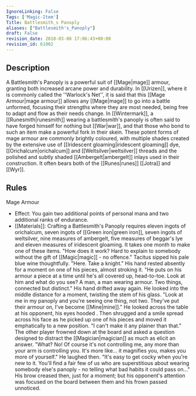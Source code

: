 ```yaml
---
IgnoreLinking: False
Tags: ['Magic-Item']
Title: Battlesmith_s Panoply
aliases: ["Battlesmith's_Panoply"]
draft: False
revision_date: 2018-03-08 17:06:43+00:00
revision_id: 61002
---
```


## Description
A Battlesmith's Panoply is a powerful suit of [[Mage|mage]] armour, granting both increased arcane power and durability. In [[Urizen]], where it is commonly called the ''Warlock's Net'', it is said that this [[Mage Armour|mage armour]] allows any [[Mage|mage]] to go into a battle unformed, focusing their strengths where they are most needed, being free to adapt and flow as their needs change. In [[Wintermark]], a [[Runesmith|runesmith]] wearing a battlesmith's panoply is often said to have forged himself for nothing but [[War|war]], and that those who bond to such an item make a powerful fork in their skein.
These potent forms of mage armour are commonly brightly coloured, with multiple shades created by the extensive use of [[Iridescent gloaming|iridescent gloaming]] dye, [[Orichalcum|orichalcum]] and [[Weltsilver|weltsilver]] threads and the polished and subtly shaded [[Ambergelt|ambergelt]] inlays used in their construction. It often bears both of the [[Runes|runes]] [[Jotra]] and [[Wyr]].
## Rules
Mage Armour
* Effect: You gain two additional points of personal mana and two additional ranks of endurance.
* [[Materials]]: Crafting a Battlesmith's Panoply requires eleven ingots of orichalcum, seven ingots of [[Green iron|green iron]], seven ingots of weltsilver, nine measures of ambergelt, five measures of beggar's lye and eleven measures of iridescent gloaming. It takes one month to make one of these items.
"How does it work? Hard to explain to somebody without the gift of [[Magic|magic]] - no offence." Tacitus sipped his pale blue wine thoughtfully. 
"Here.  Take a knight." His hand rested absently for a moment on one of his pieces, almost stroking it. "He puts on his armour a piece at a time until he's all covered up, head-to-toe.  Look at him and what do you see?  A man, a man wearing armour. Two things, connected but distinct."
His hand drifted away again. He looked into the middle distance for a moment, twisting the stem of his glass. 
"Look at me in my panoply and you're seeing one thing, not two. They've put their armour on, I've become [[Mine|mine]]."
He looked across the table at his opponent, his eyes hooded . Then shrugged and a smile spread across his face as he picked up one of his pieces and moved it emphatically to a new position.
"I can't make it any plainer than that."
The other player frowned down at the board and asked a question designed to distract the [[Magician|magician]] as much as elicit an answer.
"What? No!  Of course it's not controlling me, any more than your arm is controlling you. It's more like... it magnifies you, makes you more of yourself." He laughed then. "It's easy to get cocky when you're new to it.  You'll find a fair few of us who are superstitious about wearing somebody else's panoply - no telling what bad habits it could pass on..."
His brow creased then, just for a moment; but his opponent's attention was focused on the board between them and his frown passed unnoticed.